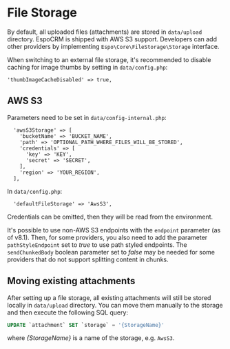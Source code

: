 # File Storage

By default, all uploaded files (attachments) are stored in `data/upload` directory. EspoCRM is shipped with AWS S3 support.
Developers can add other providers by implementing `Espo\Core\FileStorage\Storage` interface.

When switching to an external file storage, it's recommended to disable caching for image thumbs by setting in `data/config.php`:

```
'thumbImageCacheDisabled' => true,
```

## AWS S3

Parameters need to be set in `data/config-internal.php`:

```
  'awsS3Storage' => [
    'bucketName' => 'BUCKET_NAME',
    'path' => 'OPTIONAL_PATH_WHERE_FILES_WILL_BE_STORED',
    'credentials' => [
      'key' => 'KEY',
      'secret' => 'SECRET',
    ],
    'region' => 'YOUR_REGION',
  ],
```

In `data/config.php`:

```
  'defaultFileStorage' => 'AwsS3',
```

Credentials can be omitted, then they will be read from the environment.

It's possible to use non-AWS S3 endpoints with the `endpoint` parameter (as of v8.1). Then, for some providers, you also need to add the parameter `pathStyleEndpoint` set to *true* to use path styled endpoints. The `sendChunkedBody` boolean parameter set to *false* may be needed for some providers that do not support splitting content in chunks.

## Moving existing attachments

After setting up a file storage, all existing attachments will still be stored locally in `data/upload` directory. You can move them manually to the storage and then execute the following SQL query:

```sql
UPDATE `attachment` SET `storage` = '{StorageName}'
```

where *{StorageName}* is a name of the storage, e.g. `AwsS3`.
